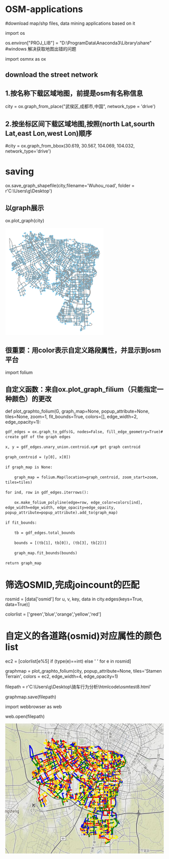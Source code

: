 # OSM-applications
#download map/shp files, data mining applications based on it

import os

os.environ["PROJ_LIB"] = "D:\ProgramData\Anaconda3\Library\share" #windows 解决获取地图出错的问题 

import osmnx as ox

## download the street network

## 1.按名称下载区域地图，前提是osm有名称信息

city = ox.graph_from_place("武侯区,成都市,中国", network_type = 'drive') 

## 2.按坐标区间下载区域地图,按照(north Lat,sourth Lat,east Lon,west Lon)顺序

#city = ox.graph_from_bbox(30.619, 30.567, 104.069, 104.032, network_type='drive')

# saving 

ox.save_graph_shapefile(city,filename='Wuhou_road', folder = r'C:\Users\g\Desktop')

## 以graph展示

ox.plot_graph(city)

![image](https://github.com/luansenda/OSM-applications/blob/master/test1.png)

## 很重要：用color表示自定义路段属性，并显示到osm平台

import folium

## 自定义函数：来自ox.plot_graph_filium（只能指定一种颜色）的更改

def plot_graphto_folium(G, graph_map=None, popup_attribute=None, tiles=None, zoom=1, fit_bounds=True, colors=[], edge_width=2, edge_opacity=1):

    gdf_edges = ox.graph_to_gdfs(G, nodes=False, fill_edge_geometry=True)# create gdf of the graph edges    
    
    x, y = gdf_edges.unary_union.centroid.xy# get graph centroid
    
    graph_centroid = (y[0], x[0])
    
    if graph_map is None:
    
        graph_map = folium.Map(location=graph_centroid, zoom_start=zoom, tiles=tiles)   
        
    for ind, row in gdf_edges.iterrows():
    
        ox.make_folium_polyline(edge=row, edge_color=colors[ind], edge_width=edge_width, edge_opacity=edge_opacity, popup_attribute=popup_attribute).add_to(graph_map)
        
    if fit_bounds:
    
        tb = gdf_edges.total_bounds
        
        bounds = [(tb[1], tb[0]), (tb[3], tb[2])]
        
        graph_map.fit_bounds(bounds)
        
    return graph_map
# 筛选OSMID,完成joincount的匹配
rosmid = [data['osmid'] for u, v, key, data in city.edges(keys=True, data=True)] 

colorlist = ['green','blue','orange','yellow','red']
# 自定义的各道路(osmid)对应属性的颜色list
ec2 = [colorlist[e%5] if (type(e)==int) else ' ' for e in rosmid] 

graphmap = plot_graphto_folium(city, popup_attribute=None, tiles='Stamen  Terrain', colors = ec2, edge_width=4, edge_opacity=1)

filepath = r'C:\Users\g\Desktop\骑车行为分析\htmlcode\osmtest8.html'

graphmap.save(filepath)

import webbrowser as web 

web.open(filepath) 

![image](https://github.com/luansenda/OSM-applications/blob/master/osm_pic.jpg)
